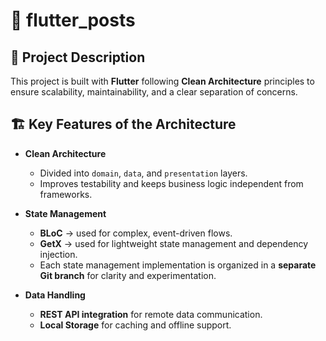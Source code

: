 # 📱 flutter_posts

## 📖 Project Description
This project is built with **Flutter** following **Clean Architecture** principles to ensure scalability, maintainability, and a clear separation of concerns.

## 🏗️ Key Features of the Architecture
- **Clean Architecture**
    - Divided into `domain`, `data`, and `presentation` layers.
    - Improves testability and keeps business logic independent from frameworks.

- **State Management**
    - **BLoC** → used for complex, event-driven flows.
    - **GetX** → used for lightweight state management and dependency injection.
    - Each state management implementation is organized in a **separate Git branch** for clarity and experimentation.

- **Data Handling**
    - **REST API integration** for remote data communication.
    - **Local Storage** for caching and offline support.
